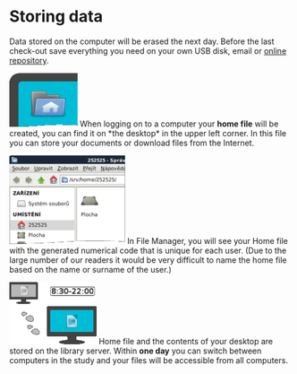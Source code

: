 # Storing data

<div class="alert alert-info text-center" role="alert">
    Data stored on the computer will be erased the next day.
Before the last check-out save everything you need on your own USB disk, email or 
    <a href="http://www.uschovna.cz/" target="_blank" class="alert-link">online repository</a>.
</div>

<p class="with-image">
    <img class="on-left" src="/images/help/ukladaniDat/homeFolder.png">
    When logging on to a computer your <strong>home file</strong> will be created, you can find it on *the desktop* in the upper left corner. In this file you can store your documents or download files from the Internet.
</p>

<p class="with-image">
    <img class="on-right" src="/images/help/ukladaniDat/fileManager.png">
    In File Manager, you will see your Home file with the generated numerical code that is unique for each user. (Due to the large number of our readers it would be very difficult to name the home file based on the name or surname of the user.)
</p>

<p class="with-image">
    <img class="on-left" src="/images/help/ukladaniDat/server.png">
    Home file and the contents of your desktop are stored on the library server. Within <strong>one day</strong> you can switch between computers in the study and your files will be accessible from all computers.
</p>
